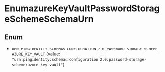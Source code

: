 

# EnumazureKeyVaultPasswordStorageSchemeSchemaUrn

## Enum


* `URN_PINGIDENTITY_SCHEMAS_CONFIGURATION_2_0_PASSWORD_STORAGE_SCHEME_AZURE_KEY_VAULT` (value: `"urn:pingidentity:schemas:configuration:2.0:password-storage-scheme:azure-key-vault"`)



